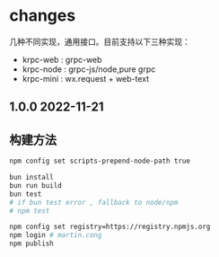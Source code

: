 # changes

几种不同实现，通用接口。目前支持以下三种实现：

* krpc-web  : grpc-web
* krpc-node : grpc-js/node,pure grpc
* krpc-mini : wx.request + web-text

## 1.0.0 2022-11-21

## 构建方法

```bash
npm config set scripts-prepend-node-path true

bun install
bun run build
bun test
# if bun test error , fallback to node/npm
# npm test

npm config set registry=https://registry.npmjs.org
npm login # martin.cong
npm publish
```
